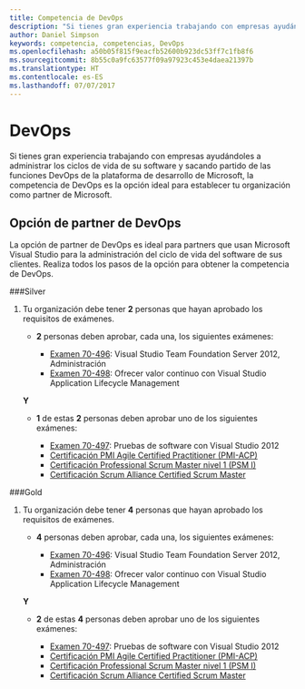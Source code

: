 ```yaml
---
title: Competencia de DevOps
description: "Si tienes gran experiencia trabajando con empresas ayudándoles a administrar los ciclos de vida de su software y sacando partido de las funciones DevOps de la plataforma de desarrollo de Microsoft, la competencia de DevOps es la opción ideal para establecer tu organización como partner de Microsoft."
author: Daniel Simpson
keywords: competencia, competencias, DevOps
ms.openlocfilehash: a50b05f815f9eacfb52600b923dc53ff7c1fb8f6
ms.sourcegitcommit: 8b55c0a9fc63577f09a97923c453e4daea21397b
ms.translationtype: HT
ms.contentlocale: es-ES
ms.lasthandoff: 07/07/2017
---
```

# <a name="devops"></a>DevOps
 Si tienes gran experiencia trabajando con empresas ayudándoles a administrar los ciclos de vida de su software y sacando partido de las funciones DevOps de la plataforma de desarrollo de Microsoft, la competencia de DevOps es la opción ideal para establecer tu organización como partner de Microsoft.

## <a name="devops-partner-option"></a>Opción de partner de DevOps
La opción de partner de DevOps es ideal para partners que usan Microsoft Visual Studio para la administración del ciclo de vida del software de sus clientes. Realiza todos los pasos de la opción para obtener la competencia de DevOps.

###<a name="silver"></a>Silver
1. Tu organización debe tener **2** personas que hayan aprobado los requisitos de exámenes.

    - **2** personas deben aprobar, cada una, los siguientes exámenes:

        - [Examen 70-496](https://www.microsoft.com/en-us/learning/exam-70-496.aspx): Visual Studio Team Foundation Server 2012, Administración
        - [Examen 70-498](https://www.microsoft.com/en-us/learning/exam-70-498.aspx): Ofrecer valor continuo con Visual Studio Application Lifecycle Management

    **Y**

    - **1** de estas **2** personas deben aprobar uno de los siguientes exámenes:

        * [Examen 70-497](https://www.microsoft.com/en-us/learning/exam-70-497.aspx): Pruebas de software con Visual Studio 2012
        * [Certificación PMI Agile Certified Practitioner (PMI-ACP)](http://www.pmi.org/certifications/types/agile-acp)
        * [Certificación Professional Scrum Master nivel 1 (PSM I)](https://www.scrum.org/professional-scrum-certifications/professional-scrum-master-i-assessment)
        * [Certificación Scrum Alliance Certified Scrum Master](https://www.scrumalliance.org/certifications/practitioners/certified-scrummaster-csm)
    
###<a name="gold"></a>Gold
1. Tu organización debe tener **4** personas que hayan aprobado los requisitos de exámenes.

    - **4** personas deben aprobar, cada una, los siguientes exámenes:

        - [Examen 70-496](https://www.microsoft.com/en-us/learning/exam-70-496.aspx): Visual Studio Team Foundation Server 2012, Administración
        - [Examen 70-498](https://www.microsoft.com/en-us/learning/exam-70-498.aspx): Ofrecer valor continuo con Visual Studio Application Lifecycle Management

    **Y**

    - **2** de estas **4** personas deben aprobar uno de los siguientes exámenes:

        * [Examen 70-497](https://www.microsoft.com/en-us/learning/exam-70-497.aspx): Pruebas de software con Visual Studio 2012
        * [Certificación PMI Agile Certified Practitioner (PMI-ACP)](http://www.pmi.org/certifications/types/agile-acp)
        * [Certificación Professional Scrum Master nivel 1 (PSM I)](https://www.scrum.org/professional-scrum-certifications/professional-scrum-master-i-assessment)
        * [Certificación Scrum Alliance Certified Scrum Master](https://www.scrumalliance.org/certifications/practitioners/certified-scrummaster-csm)
        
